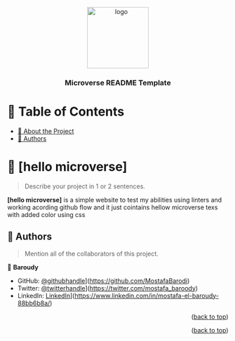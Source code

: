 <a name="readme-top"></a>



<div align="center">
  <!-- You are encouraged to replace this logo with your own! Otherwise you can also remove it. -->
  <img src="murple_logo.png" alt="logo" width="140"  height="auto" />
  <br/>

  <h3><b>Microverse README Template</b></h3>

</div>

<!-- TABLE OF CONTENTS -->

# 📗 Table of Contents

- [📖 About the Project](#about-project)
- [👥 Authors](#authors)


<!-- PROJECT DESCRIPTION -->

# 📖 [hello microverse] <a name="about-project"></a>

> Describe your project in 1 or 2 sentences.

**[hello microverse]** is a simple website to test my abilities using linters and working acording github flow and it just cointains hellow microverse texs with added color using css




<!-- AUTHORS -->

## 👥 Authors <a name="authors"></a>

> Mention all of the collaborators of this project.

👤 **Baroudy**

- GitHub: [@githubhandle]([https://github.com/githubhandle)](https://github.com/MostafaBarodi)
- Twitter: [@twitterhandle]([https://twitter.com/twitterhandle)](https://twitter.com/mostafa_baroody)
- LinkedIn: [LinkedIn]([https://linkedin.com/in/linkedinhandle)](https://www.linkedin.com/in/mostafa-el-baroudy-88bb6b8a/)



<p align="right">(<a href="#readme-top">back to top</a>)</p>


<p align="right">(<a href="#readme-top">back to top</a>)</p>

